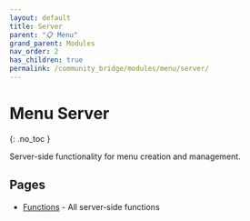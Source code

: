 ```yaml
---
layout: default
title: Server
parent: "📋 Menu"
grand_parent: Modules
nav_order: 2
has_children: true
permalink: /community_bridge/modules/menu/server/
---
```


# Menu Server
{: .no_toc }

Server-side functionality for menu creation and management.

## Pages

- [Functions](/community_bridge/modules/menu/server/functions/) - All server-side functions